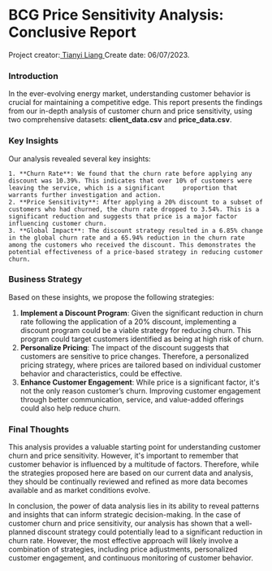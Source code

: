 <h1>BCG Price Sensitivity Analysis: Conclusive Report</h1>

Project creator:[ Tianyi Liang ](https://www.linkedin.com/in/tianyi-liang-at-bu/)
Create date: 06/07/2023. 

<h3>Introduction</h3>

In the ever-evolving energy market, understanding customer behavior is crucial for maintaining a competitive edge. This report presents the findings from our in-depth analysis of customer churn and price sensitivity, using two comprehensive datasets: **client\_data.csv** and **price\_data.csv**. 

<h3>Key Insights</h3> 

Our analysis revealed several key insights: 

    1. **Churn Rate**: We found that the churn rate before applying any discount was 10.39%. This indicates that over 10% of customers were leaving the service, which is a significant     proportion that warrants further investigation and action. 
    2. **Price Sensitivity**: After applying a 20% discount to a subset of customers who had churned, the churn rate dropped to 3.54%. This is a significant reduction and suggests that price is a major factor influencing customer churn. 
    3. **Global Impact**: The discount strategy resulted in a 6.85% change in the global churn rate and a 65.94% reduction in the churn rate among the customers who received the discount. This demonstrates the potential effectiveness of a price-based strategy in reducing customer churn. 

<h3>Business Strategy</h3>

Based on these insights, we propose the following strategies: 

1. **Implement a Discount Program**: Given the significant reduction in churn rate following the application of a 20% discount, implementing a discount program could be a viable strategy for reducing churn. This program could target customers identified as being at high risk of churn. 
1. **Personalize Pricing**: The impact of the discount suggests that customers are sensitive to price changes. Therefore, a personalized pricing strategy, where prices are tailored based on individual customer behavior and characteristics, could be effective. 
1. **Enhance Customer Engagement**: While price is a significant factor, it's not the only reason customer’s churn. Improving customer engagement through better communication, service, and value-added offerings could also help reduce churn. 

<h3>Final Thoughts</h3>

This analysis provides a valuable starting point for understanding customer churn and price sensitivity. However, it's important to remember that customer behavior is influenced by a multitude of factors. Therefore, while the strategies proposed here are based on our current data and analysis, they should be continually reviewed and refined as more data becomes available and as market conditions evolve. 

In conclusion, the power of data analysis lies in its ability to reveal patterns and insights that can inform strategic decision-making. In the case of customer churn and price sensitivity, our analysis has shown that a well-planned discount strategy could potentially lead to a significant reduction in churn rate. However, the most effective approach will likely involve a combination of strategies, including price adjustments, personalized customer engagement, and continuous monitoring of customer behavior. 

